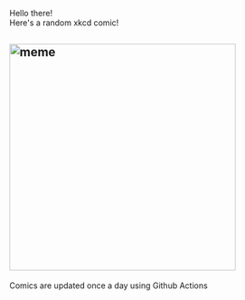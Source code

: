 Hello there! <br>Here's a random xkcd comic!<br>
## <img src="https://imgs.xkcd.com/comics/welcome_back.png" alt="meme" width="400"/><br>
Comics are updated once a day using Github Actions